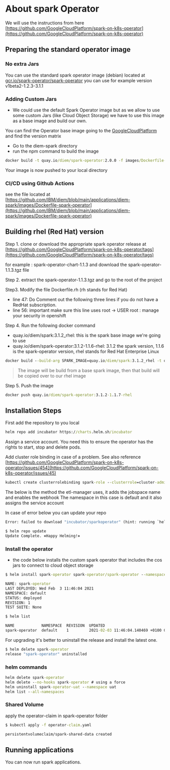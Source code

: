 # About spark Operator

We will use the instructions from here [https://github.com/GoogleCloudPlatform/spark-on-k8s-operator](https://github.com/GoogleCloudPlatform/spark-on-k8s-operator)

## Preparing the standard operator image

### No extra Jars

You can use the standard spark operator image (debian) located at [gcr.io/spark-operator/spark-operator](gcr.io/spark-operator/spark-operator)  you can use for example version v1beta2-1.2.3-3.1.1

### Adding Custom Jars

- We could use the default Spark Operator image but as we allow to use some custom Jars (like Cloud Object Storage) we have to use this image as a base image and build our own.

You can find the Operator base image going to the [GoogleCloudPlatform](https://github.com/GoogleCloudPlatform/spark-on-k8s-operator) and find the version matrix

- Go to the diem-spark directory
- run the npm command to build the image

```cmd
docker build -t quay.io/diem/spark-operator:2.0.0 -f images/Dockerfile-spark-operator
```

Your image is now pushed to your local directory

### CI/CD using Github Actions

see the file located at [https://github.com/IBM/diem/blob/main/applications/diem-spark/images/Dockerfile-spark-operator](https://github.com/IBM/diem/blob/main/applications/diem-spark/images/Dockerfile-spark-operator)

## Building rhel (Red Hat) version

Step 1. clone or download the appropriate spark operator release at [https://github.com/GoogleCloudPlatform/spark-on-k8s-operator/tags](https://github.com/GoogleCloudPlatform/spark-on-k8s-operator/tags)

for example : spark-operator-chart-1.1.3 and download the spark-operator-1.1.3.tgz
file

Step 2. extract the spark-operator-1.1.3.tgz and go to the root of the project

Step3. Modify the file Dockerfile.rh (rh stands for Red Hat)

- line 47: Do Comment out the following three lines if you do not have a RedHat subscription.
- line 56: important make sure this line uses root -> USER root  : manage your security in openshift

Step 4. Run the following docker command

- quay.io/diem/spark:3.1.2_rhel: this is the spark base image we're going to use
- quay.io/diem/spark-operator:3.1.2-1.1.6-rhel:  3.1.2 the spark version, 1.1.6 is the spark-operator version, rhel stands for Red Hat Enterprise Linux

```cmd
docker build --build-arg SPARK_IMAGE=quay.io/diem/spark:3.1.2_rhel -t quay.io/diem/spark-operator:3.1.2-1.1.7-rhel -f Dockerfile.rh .
```

> The image will be build from a base spark image, then that build will be copied over to our rhel image

Step 5. Push the image

```cmd
docker push quay.io/diem/spark-operator:3.1.2-1.1.7-rhel
```

## Installation Steps

First add the repository to you local

```cmd
helm repo add incubator https://charts.helm.sh/incubator
```

Assign a service account. You need this to ensure the operator has the rights to start, stop and delete pods.

Add cluster role binding in case of a problem. See also reference [https://github.com/GoogleCloudPlatform/spark-on-k8s-operator/issues/454](https://github.com/GoogleCloudPlatform/spark-on-k8s-operator/issues/45)

```cmd
kubectl create clusterrolebinding spark-role --clusterrole=cluster-admin --serviceaccount=default:spark --namespace=default
```

The below is the method the etl-manager uses, it adds the jobspace name and enables the webhook
The namespace in this case is default and it also assigns the service account

In case of error below you can update your repo

```cmd
Error: failed to download "incubator/sparkoperator" (hint: running `helm repo update` may help)

$ helm repo update
Update Complete. ⎈Happy Helming!⎈
```

### Install the operator

- the code below installs the custom spark operator that includes the cos jars to connect to cloud object storage

```cmd
$ helm install spark-operator spark-operator/spark-operator --namespace default --set sparkJobNamespace=default,enableWebhook=true --set serviceAccounts.spark.name=spark --set image.repository=127.0.0.1:30500/bizops/spark-operator --set image.tag=1.0.0

NAME: spark-operator
LAST DEPLOYED: Wed Feb  3 11:46:04 2021
NAMESPACE: default
STATUS: deployed
REVISION: 1
TEST SUITE: None

$ helm list

NAME            NAMESPACE  REVISION  UPDATED                               STATUS    CHART                   APP VERSION
spark-operator  default    1         2021-02-03 11:46:04.140469 +0100 CET  deployed  spark-operator-1.0.5    v1beta2-1.2.0-3.0.0

```

For upgrading it's better to uninstall the release and install the latest one.

```cmd
$ helm delete spark-operator
release "spark-operator" uninstalled
```

### helm commands

```cmd
helm delete spark-operator
helm delete --no-hooks spark-operator # using a force
helm uninstall spark-operator-uat --namespace uat
helm list --all-namespaces
```

### Shared Volume

apply the operator-claim in spark-operator folder

```cmd
$ kubectl apply -f operator-claim.yaml

persistentvolumeclaim/spark-shared-data created
```

## Running applications

You can now run spark applications.
